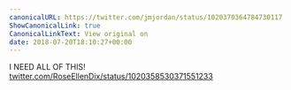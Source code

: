 ```yaml
---
canonicalURL: https://twitter.com/jmjordan/status/1020370364784730117
ShowCanonicalLink: true
CanonicalLinkText: View original on
date: 2018-07-20T18:10:27+00:00
---
```

I NEED ALL OF THIS! [twitter.com/RoseEllenDix/status/1020358530371551233](https://twitter.com/RoseEllenDix/status/1020358530371551233)